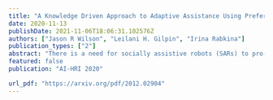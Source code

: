 ```yaml
---
title: "A Knowledge Driven Approach to Adaptive Assistance Using Preference Reasoning and Explanation"
date: 2020-11-13
publishDate: 2021-11-06T18:06:31.102576Z
authors: ["Jason R Wilson", "Leilani H. Gilpin", "Irina Rabkina"]
publication_types: ["2"]
abstract: "There is a need for socially assistive robots (SARs) to pro- vide transparency in their behavior by explaining their rea- soning. Additionally, the reasoning and explanation should represent the user’s preferences and goals. To work towards satisfying this need for interpretable reasoning and represen- tations, we propose the robot uses Analogical Theory of Mind to infer what the user is trying to do and uses the Hint En- gine to find an appropriate assistance based on what the user is trying to do. If the user is unsure or confused, the robot provides the user with an explanation, generated by the Ex- planation Synthesizer. The explanation helps the user under- stand what the robot inferred about the user’s preferences and why the robot decided to provide the assistance it gave. A knowledge-driven approach provides transparency to reason- ing about preferences, assistance, and explanations, thereby facilitating the incorporation of user feedback and allowing the robot to learn and adapt to the user."
featured: false
publication: "AI-HRI 2020"

url_pdf: "https://arxiv.org/pdf/2012.02904"
---
```


